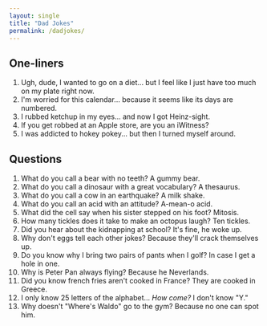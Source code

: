 ```yaml
---
layout: single
title: "Dad Jokes"
permalink: /dadjokes/
---
```


## One-liners

1. Ugh, dude, I wanted to go on a diet... but I feel like I just have too much on my plate right
   now.
2. I'm worried for this calendar... because it seems like its days are numbered.
3. I rubbed ketchup in my eyes... and now I got Heinz-sight.
4. If you get robbed at an Apple store, are you an iWitness?
5. I was addicted to hokey pokey... but then I turned myself around.

## Questions

1. What do you call a bear with no teeth? A gummy bear.
2. What do you call a dinosaur with a great vocabulary? A thesaurus.
3. What do you call a cow in an earthquake? A milk shake.
4. What do you call an acid with an attitude? A-mean-o acid.
5. What did the cell say when his sister stepped on his foot? Mitosis.
6. How many tickles does it take to make an octopus laugh? Ten tickles.
7. Did you hear about the kidnapping at school? It's fine, he woke up.
8. Why don't eggs tell each other jokes? Because they'll crack themselves up.
9. Do you know why I bring two pairs of pants when I golf? In case I get a hole in one.
10. Why is Peter Pan always flying? Because he Neverlands.
11. Did you know french fries aren't cooked in France? They are cooked in Greece.
12. I only know 25 letters of the alphabet... *How come?* I don't know "Y."
13. Why doesn't "Where's Waldo" go to the gym? Because no one can spot him.
